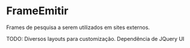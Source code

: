 FrameEmitir
===========

Frames de pesquisa a serem utilizados em sites externos.

TODO:
    Diversos layouts para customização.
	Dependência de JQuery UI
